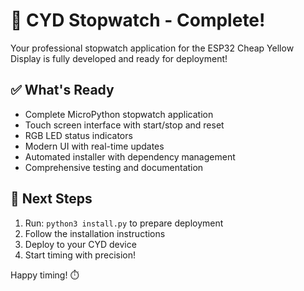 # 🎯 CYD Stopwatch - Complete!

Your professional stopwatch application for the ESP32 Cheap Yellow Display is fully developed and ready for deployment!

## ✅ What's Ready
- Complete MicroPython stopwatch application
- Touch screen interface with start/stop and reset
- RGB LED status indicators
- Modern UI with real-time updates
- Automated installer with dependency management
- Comprehensive testing and documentation

## 🚀 Next Steps
1. Run: `python3 install.py` to prepare deployment
2. Follow the installation instructions
3. Deploy to your CYD device
4. Start timing with precision!

Happy timing! ⏱️
